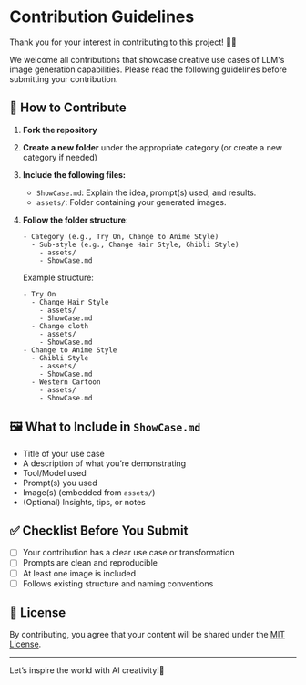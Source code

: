 # Contribution Guidelines

Thank you for your interest in contributing to this project! 🎨🧠

We welcome all contributions that showcase creative use cases of LLM's image generation capabilities. Please read the following guidelines before submitting your contribution.

## 🧾 How to Contribute

1. **Fork the repository**
2. **Create a new folder** under the appropriate category (or create a new category if needed)
3. **Include the following files:**
   - `ShowCase.md`: Explain the idea, prompt(s) used, and results.
   - `assets/`: Folder containing your generated images.
4. **Follow the folder structure**:
   ```
   - Category (e.g., Try On, Change to Anime Style)
     - Sub-style (e.g., Change Hair Style, Ghibli Style)
       - assets/
       - ShowCase.md
   ```

   Example structure:
   ```
   - Try On
     - Change Hair Style
       - assets/
       - ShowCase.md
     - Change cloth
       - assets/
       - ShowCase.md
   - Change to Anime Style
     - Ghibli Style
       - assets/
       - ShowCase.md
     - Western Cartoon
       - assets/
       - ShowCase.md
   ```

## 🖼️ What to Include in `ShowCase.md`

- Title of your use case
- A description of what you’re demonstrating
- Tool/Model used
- Prompt(s) you used
- Image(s) (embedded from `assets/`)
- (Optional) Insights, tips, or notes

## ✅ Checklist Before You Submit

- [ ] Your contribution has a clear use case or transformation
- [ ] Prompts are clean and reproducible
- [ ] At least one image is included
- [ ] Follows existing structure and naming conventions

## 🧾 License

By contributing, you agree that your content will be shared under the [MIT License](LICENSE).

---

Let’s inspire the world with AI creativity!🚀
